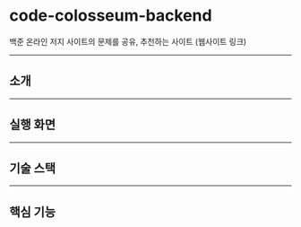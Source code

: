 # code-colosseum-backend
백준 온라인 저지 사이트의 문제를 공유, 추천하는 사이트
(웹사이트 링크)

---
## 소개


---
## 실행 화면


---
## 기술 스택


---
## 핵심 기능



